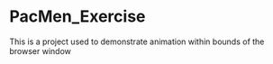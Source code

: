 # PacMen_Exercise
This is a project used to demonstrate animation within bounds of the browser window
